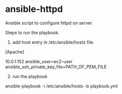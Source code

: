 # ansible-httpd
Ansible script to configure httpd on server

Steps to run the playbook.
1) add host entry in /etc/ansible/hosts file.

[Apache]

10.0.1.152 ansible_user=ec2-user ansible_ssh_private_key_file=PATH_OF_PEM_FILE

2) run the playbook

ansible-playbook -i /etc/ansible/hosts -b playbook.yml
